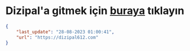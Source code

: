 # Dizipal'a gitmek için [buraya](https://dizipal612.com) tıklayın
    
```json
{
    "last_update": "28-08-2023 01:00:41",
    "url": "https://dizipal612.com"
}
```
